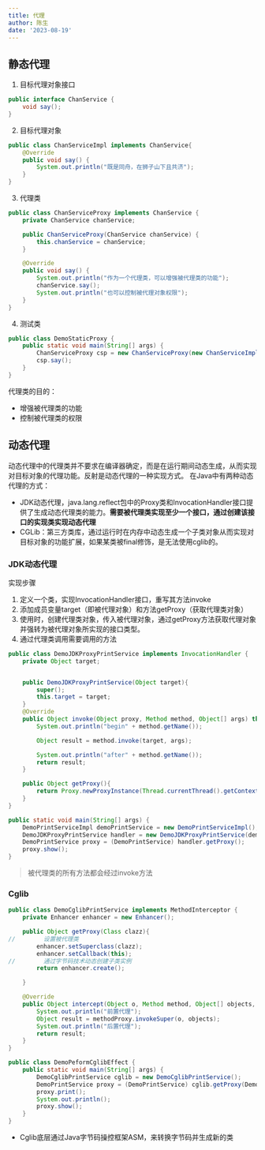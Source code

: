 ```yaml
---
title: 代理
author: 陈生
date: '2023-08-19'
---
```

## 静态代理
1. 目标代理对象接口
```java
public interface ChanService {
    void say();
}
```

2. 目标代理对象
```java
public class ChanServiceImpl implements ChanService{
    @Override
    public void say() {
        System.out.println("既是同舟，在狮子山下且共济");
    }
}
```

3. 代理类
```java
public class ChanServiceProxy implements ChanService {
    private ChanService chanService;

    public ChanServiceProxy(ChanService chanService) {
        this.chanService = chanService;
    }

    @Override
    public void say() {
        System.out.println("作为一个代理类，可以增强被代理类的功能");
        chanService.say();
        System.out.println("也可以控制被代理对象权限");
    }
}
```

4. 测试类
```java
public class DemoStaticProxy {
    public static void main(String[] args) {
        ChanServiceProxy csp = new ChanServiceProxy(new ChanServiceImpl());
        csp.say();
    }
}
```
代理类的目的：

- 增强被代理类的功能
- 控制被代理类的权限
## 动态代理
动态代理中的代理类并不要求在编译器确定，而是在运行期间动态生成，从而实现对目标对象的代理功能。反射是动态代理的一种实现方式。
在Java中有两种动态代理的方式：

- JDK动态代理，java.lang.reflect包中的Proxy类和InvocationHandler接口提供了生成动态代理类的能力。**需要被代理类实现至少一个接口，通过创建该接口的实现类实现动态代理**
- CGLib：第三方类库，通过运行时在内存中动态生成一个子类对象从而实现对目标对象的功能扩展，如果某类被final修饰，是无法使用cglib的。
### JDK动态代理
实现步骤

1. 定义一个类，实现InvocationHandler接口，重写其方法invoke
2. 添加成员变量target（即被代理对象）和方法getProxy（获取代理类对象）
3. 使用时，创建代理类对象，传入被代理对象，通过getProxy方法获取代理对象并强转为被代理对象所实现的接口类型。
4. 通过代理类调用需要调用的方法
```java
public class DemoJDKProxyPrintService implements InvocationHandler {
    private Object target;


    public DemoJDKProxyPrintService(Object target){
        super();
        this.target = target;
    }
    @Override
    public Object invoke(Object proxy, Method method, Object[] args) throws Throwable {
        System.out.println("begin" + method.getName());

        Object result = method.invoke(target, args);

        System.out.println("after" + method.getName());
        return result;
    }

    public Object getProxy(){
        return Proxy.newProxyInstance(Thread.currentThread().getContextClassLoader(), target.getClass().getInterfaces(), this);
    }
}

public static void main(String[] args) {
    DemoPrintServiceImpl demoPrintService = new DemoPrintServiceImpl();
    DemoJDKProxyPrintService handler = new DemoJDKProxyPrintService(demoPrintService);
    DemoPrintService proxy = (DemoPrintService) handler.getProxy();
    proxy.show();
}
```
> 被代理类的所有方法都会经过invoke方法

### Cglib
```java
public class DemoCglibPrintService implements MethodInterceptor {
    private Enhancer enhancer = new Enhancer();

    public Object getProxy(Class clazz){
//        设置被代理类
        enhancer.setSuperclass(clazz);
        enhancer.setCallback(this);
//        通过字节码技术动态创建子类实例
        return enhancer.create();

    }

    @Override
    public Object intercept(Object o, Method method, Object[] objects, MethodProxy methodProxy) throws Throwable {
        System.out.println("前置代理");
        Object result = methodProxy.invokeSuper(o, objects);
        System.out.println("后置代理");
        return result;
    }
}

public class DemoPeformCglibEffect {
    public static void main(String[] args) {
        DemoCglibPrintService cglib = new DemoCglibPrintService();
        DemoPrintService proxy = (DemoPrintService) cglib.getProxy(DemoPrintServiceImpl.class);
        proxy.print();
        System.out.println();
        proxy.show();
    }
}
```

- Cglib底层通过Java字节码操控框架ASM，来转换字节码并生成新的类

